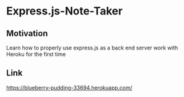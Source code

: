 # Express.js-Note-Taker
## Motivation
Learn how to properly use express.js as a back end server
work with Heroku for the first time
## Link
https://blueberry-pudding-33694.herokuapp.com/

